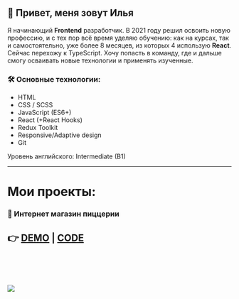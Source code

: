 ## 👋 Привет, меня зовут Илья

Я начинающий **Frontend** разработчик. В 2021 году решил освоить новую профессию, и с тех пор всё время уделяю обучению: как на курсах, так и самостоятельно, уже более 8 месяцев, из которых 4 использую **React**. Сейчас перехожу к TypeScript. Хочу попасть в команду, где и дальше смогу осваивать новые технологии и применять изученные.

### 🛠️ Основные технологии:
- HTML
- CSS / SCSS
- JavaScript (ES6+)
- React (+React Hooks)
- Redux Toolkit
- Responsive/Adaptive design
- Git

Уровень английского: Intermediate (B1)

---

# Мои проекты:
### 🍕 Интернет магазин пиццерии

👉 [DEMO](https://pizza-ilia-io.vercel.app/) | [CODE](https://github.com/ilia-io/pizza)
---

<br><br><br><br>
<a href="https://www.codewars.com/users/ilia-io"><img src="https://www.codewars.com/users/ilia-io/badges/large" /></a>



<!--
**ilia-io/ilia-io** is a ✨ _special_ ✨ repository because its `README.md` (this file) appears on your GitHub profile.

Here are some ideas to get you started:

- 🔭 I’m currently working on ...
- 🌱 I’m currently learning ...
- 👯 I’m looking to collaborate on ...
- 🤔 I’m looking for help with ...
- 💬 Ask me about ...
- 📫 How to reach me: ...
- 😄 Pronouns: ...
- ⚡ Fun fact: ...
-->
